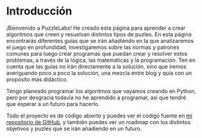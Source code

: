 <script setup>
import { VPTeamMembers } from 'vitepress/theme'

const members = [
  {
    avatar: '/alonso.jpg',
    name: 'Alonso',
    title: 'Creador',
    links: [
      { icon: 'github', link: 'https://github.com/Alonso287' },
      { icon: 'instagram', link: 'https://instagram.com/alonsonavarroserrano' }
    ]
  },
]
</script>

# Introducción

¡Bienvenido a PuzzleLabs! He creado esta página para aprender a crear algoritmos que creen y resuelvan distintos tipos de puzles.
En esta página encontrarás diferentes guías que se irán añadiendo en la que analizaremos el juego en profundidad, investigaremos sobre las normas y patrones comunes para luego crear programas que puedan crear y resolver estos problemas, a través de la lógica, las matemáticas y la programación.
Ten en cuenta que las guías no irán directamente a la solución, sino que iremos averiguando poco a poco la solución, una mezcla entre blog y quía con un propósito más didáctico.

Tengo planeado programar los algoritmos que vayamos creando en Python, pero por desgracia todavía no he aprendido a programar, así que tendré que esperar a un futuro para hacerlo.

Todo el proyecto es de código abierto y puedes ver el código fuente en [mi repositorio de GitHub](https://github.com/Alonso287/PuzzleLabs), y también puedes ver un roadmap con los distintos objetivos y puzles que se irán añadiendo en un futuro.
<div style="display: flex; justify-content: center;">
  <VPTeamMembers size="medium" :members="members" />
</div>
